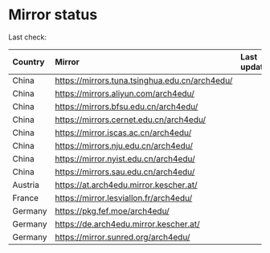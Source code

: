 <script src="./time.js"></script>
# Mirror status
Last check: <script type="text/javascript">localize(1701314294.6320345);</script>

|Country|Mirror|Last update|
|:------|:-----|:----------|
|China|https://mirrors.tuna.tsinghua.edu.cn/arch4edu/|<script type="text/javascript">localize(1701282711);</script>|
|China|https://mirrors.aliyun.com/arch4edu/|<script type="text/javascript">localize(1701282711);</script>|
|China|https://mirrors.bfsu.edu.cn/arch4edu/|<script type="text/javascript">localize(1701282711);</script>|
|China|https://mirrors.cernet.edu.cn/arch4edu/|<script type="text/javascript">localize(1701282711);</script>|
|China|https://mirror.iscas.ac.cn/arch4edu/|<script type="text/javascript">localize(1701282711);</script>|
|China|https://mirrors.nju.edu.cn/arch4edu/|<script type="text/javascript">localize(1701282711);</script>|
|China|https://mirror.nyist.edu.cn/arch4edu/|<script type="text/javascript">localize(1701282711);</script>|
|China|https://mirrors.sau.edu.cn/arch4edu/|<script type="text/javascript">localize(1701282711);</script>|
|Austria|https://at.arch4edu.mirror.kescher.at/|<script type="text/javascript">localize(1701282711);</script>|
|France|https://mirror.lesviallon.fr/arch4edu/|<script type="text/javascript">localize(1701282711);</script>|
|Germany|https://pkg.fef.moe/arch4edu/|<script type="text/javascript">localize(1701282711);</script>|
|Germany|https://de.arch4edu.mirror.kescher.at/|<script type="text/javascript">localize(1701282711);</script>|
|Germany|https://mirror.sunred.org/arch4edu/|<script type="text/javascript">localize(1701282711);</script>|

<script src="./tablefilter/tablefilter.js"></script>
<script src="./table.js"></script>
